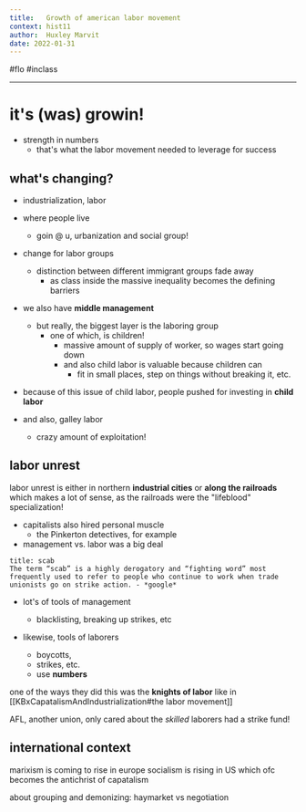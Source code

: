 ```yaml
---
title:   Growth of american labor movement
context: hist11
author:  Huxley Marvit
date: 2022-01-31
---
```


#flo  #inclass 

***

# it's (was) growin!
- strength in numbers
	- that's what the labor movement needed to leverage for success

## what's changing?
- industrialization, labor
- where people live
	- goin @ u, urbanization and social group!
- change for labor groups
	- distinction between different immigrant groups fade away 
		- as class inside the massive inequality becomes the defining barriers

- we also have **middle management**
	- but really, the biggest layer is the laboring group
		- one of which, is children!
			- massive amount of supply of worker, so wages start going down
			- and also child labor is valuable because children can 
				- fit in small places, step on things without breaking it, etc.
				
- because of this issue of child labor, people pushed for investing in **child labor**
- and also, galley labor
	- crazy amount of exploitation!

## labor unrest

labor unrest is either in northern **industrial cities** or **along the railroads**
which makes a lot of sense, as the railroads were the "lifeblood"
specialization!

- capitalists also hired personal muscle
	- the Pinkerton detectives, for example
- management vs. labor was a big deal

```ad-def
title: scab
The term “scab” is a highly derogatory and “fighting word” most frequently used to refer to people who continue to work when trade unionists go on strike action. - *google*
```

- lot's of tools of management
	- blacklisting, breaking up strikes, etc
	
- likewise, tools of laborers
	- boycotts,
	- strikes, etc.
	- use **numbers**

one of the ways they did this was the **knights of labor** like in [[KBxCapatalismAndIndustrialization#the labor movement]]

AFL, another union,  only cared about the *skilled* laborers
had a strike fund! 

## international context
marixism is coming to rise in europe
socialism is rising in US
which ofc becomes the antichrist of capatalism

about grouping and demonizing: haymarket vs negotiation











